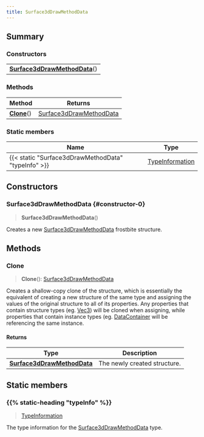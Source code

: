 ```yaml
---
title: Surface3dDrawMethodData
---
```



## Summary
### Constructors
| |
| ----------- |
| **[Surface3dDrawMethodData](#constructor-0)**() |

### Methods
| Method | Returns |
| ------ | ---- |
| **[Clone](#clone)**() | [Surface3dDrawMethodData](/vext/ref/fb/surface3ddrawmethoddata) |

### Static members
| Name | Type |
| ---- | ---- |
| {{< static "Surface3dDrawMethodData" "typeInfo" >}} | [TypeInformation](/vext/ref/shared/class/typeinformation) |

## Constructors
### Surface3dDrawMethodData {#constructor-0}
> **Surface3dDrawMethodData**()

Creates a new [Surface3dDrawMethodData](/vext/ref/fb/surface3ddrawmethoddata) frostbite structure.

## Methods
### Clone
> **Clone**(): [Surface3dDrawMethodData](/vext/ref/fb/surface3ddrawmethoddata)

Creates a shallow-copy clone of the structure, which is essentially the equivalent of creating a new structure of the same type and assigning the values of the original structure to all of its properties. Any properties that contain structure types (eg. [Vec3](/vext/ref/shared/class/vec3)) will be cloned when assigning, while properties that contain instance types (eg. [DataContainer](/vext/ref/shared/class/datacontainer) will be referencing the same instance.

#### Returns
| Type | Description |
| ---- | ----------- |
| **[Surface3dDrawMethodData](/vext/ref/fb/surface3ddrawmethoddata)** | The newly created structure. |

## Static members
### {{% static-heading "typeInfo" %}}
> [TypeInformation](/vext/ref/shared/class/typeinformation)

The type information for the [Surface3dDrawMethodData](/vext/ref/fb/surface3ddrawmethoddata) type.

